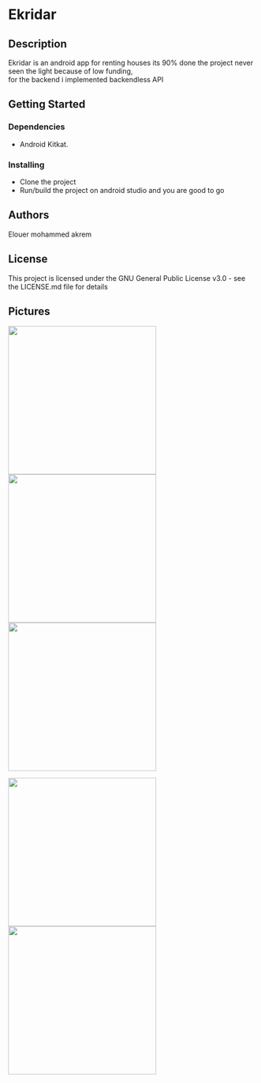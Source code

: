 # Ekridar

## Description

Ekridar is an android app for renting houses its 90% done the project never seen the light because of low funding,  
for the backend i implemented backendless API

## Getting Started

### Dependencies

* Android Kitkat.

### Installing

* Clone the project
* Run/build the project on android studio and you are good to go

## Authors

Elouer mohammed akrem  

## License

This project is licensed under the GNU General Public License v3.0 - see the LICENSE.md file for details
## Pictures
<img src="images/Screenshot_20210606-115908.jpg" width="300"> <img src="images/Screenshot_20210606-115914.jpg" width="300"> <img src="images/Screenshot_20210606-115939.jpg" width="300">  
  
<img src="images/Screenshot_20210606-115944.jpg" width="300"> <img src="images/Screenshot_20210606-115951.jpg" width="300"> 

